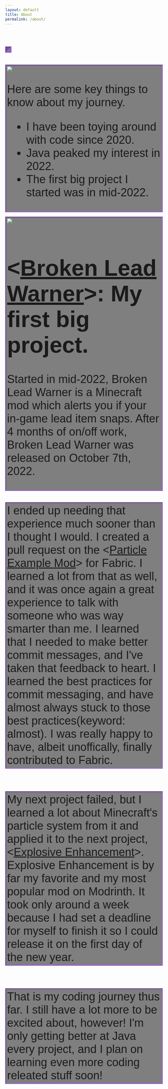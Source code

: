 ```yaml
---
layout: default
title: About
permalink: /about/
---
```


<script>
const letters = "ABCDEFGHIJKLMNOPQRSTUVWXYZ";
const visitedKey = "visited";

window.onload = () => {
  const h1 = document.querySelector("h1");

  if (!localStorage.getItem(visitedKey)) {
    let iterations = 0;

    const interval = setInterval(() => {
      console.log("Title Text is being randomized!");
      h1.innerText = h1.dataset.value
        .split("")
        .map((letter, index) => {
          if (index < iterations) {
            return h1.dataset.value[index];
          }

          return letters[Math.floor(Math.random() * 26)];
        })
        .join("");

      if (iterations >= h1.dataset.value.length) clearInterval(interval);

      iterations += 1 / 3;
    }, 30);
  }
};

window.addEventListener("beforeunload", () => {
  localStorage.removeItem(visitedKey);
});
</script>

<h1 id="demo" style="border: 7px inset #a758ecb6; display: inline-flex; padding: 3px; backdrop-filter: blur(0px) saturate(100%) brightness(50%); font-size: 36px;"></h1>
<script>
var i = -1;
var txt = 'About Me - My Coding Journey Thus Far...';
var speed = 500;

function typeWriter() {
  if (i < txt.length) {
    document.getElementById("demo").innerHTML += txt.charAt(i);
    i++;
    if(i == 1) {
      speed = 50;
    }
    if(i == 10) {
      speed = 70;
    }
    if(i == 38) {
      speed = 300;
    }
    setTimeout(typeWriter, speed);
  }
}

this.typeWriter();
</script>
<div class="text-fade-in" style="border: 3px inset #a758ecb6; display: inline-block; padding: 3px; backdrop-filter: blur(0px) saturate(100%) brightness(50%); font-size: 36px; font-family: 'Franklin Gothic Medium', 'Arial Narrow', Arial, sans-serif">
  <div class="codinglanguages-container">
    <img src="../assets/images/codingLanguages.png">
  </div>
  <div class="text-container">
    <p>Here are some key things to know about my journey.</p>
    <ul>
      <li>I have been toying around with code since 2020.</li>
      <li>Java peaked my interest in 2022.</li>
      <li>The first big project I started was in mid-2022.</li>
    </ul>
  </div>
</div>
<div>
<p></p>
</div>
<div class="text-fade-in-2" style="border: 3px inset #a758ecb6; display: inline-block; padding: 3px; backdrop-filter: blur(0px) saturate(100%) brightness(50%); font-size: 36px; font-family: 'Franklin Gothic Medium', 'Arial Narrow', Arial, sans-serif">
  <div class="leftimage-container">
    <img src="../assets/images/BrokenLeadWarner.png">
  </div>
    <h1>&lt;<a href="https://modrinth.com/mod/broken-lead-warner">Broken Lead Warner</a>&gt;: My first big project.</h1>
    <p>Started in mid-2022, Broken Lead Warner is a Minecraft mod which alerts you if your in-game lead item snaps. After 4 months of on/off work, Broken Lead Warner was released on October 7th, 2022.</p>
</div>

<!-- <img src="../assets/images/skin1.png" width="auto" height="auto"> -->

<p style="border: 3px inset #a758ecb6; display: inline-block; padding: 3px; backdrop-filter: blur(0px) saturate(100%) brightness(50%); font-size: 36px; font-family: 'Franklin Gothic Medium', 'Arial Narrow', Arial, sans-serif">I ended up needing that experience much sooner than I thought I would. I created a pull request on the &lt;<a href="https://github.com/Luligabi1/ParticleExampleMod">Particle Example Mod</a>&gt; for Fabric. I learned a lot from that as well, and it was once again a great experience to talk with someone who was way smarter than me. I learned that I needed to make better commit messages, and I've taken that feedback to heart. I learned the best practices for commit messaging, and have almost always stuck to those best practices(keyword: almost). I was really happy to have, albeit unoffically, finally contributed to Fabric.</p>
<p style="border: 3px inset #a758ecb6; display: inline-block; padding: 3px; backdrop-filter: blur(0px) saturate(100%) brightness(50%); font-size: 36px; font-family: 'Franklin Gothic Medium', 'Arial Narrow', Arial, sans-serif">My next project failed, but I learned a lot about Minecraft's particle system from it and applied it to the next project, &lt;<a href="https://modrinth.com/mod/explosive-enhancement">Explosive Enhancement</a>&gt;. Explosive Enhancement is by far my favorite and my most popular mod on Modrinth. It took only around a week because I had set a deadline for myself to finish it so I could release it on the first day of the new year.</p>
<p style="border: 3px inset #a758ecb6; display: inline-flex; padding: 3px; backdrop-filter: blur(0px) saturate(100%) brightness(50%); font-size: 36px; font-family: 'Franklin Gothic Medium', 'Arial Narrow', Arial, sans-serif">That is my coding journey thus far. I still have a lot more to be excited about, however! I'm only getting better at Java every project, and I plan on learning even more coding releated stuff soon!</p>


